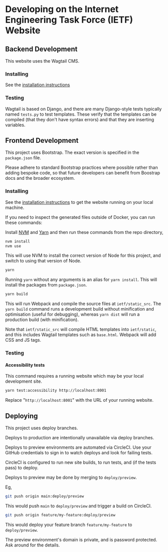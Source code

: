 # Developing on the Internet Engineering Task Force (IETF) Website

## Backend Development

This website uses the Wagtail CMS.

### Installing

See the [installation instructions](install.md#install)

### Testing

Wagtail is based on Django, and there are many Django-style tests typically named `tests.py` to test templates. These verify that the templates can be compiled (that they don't have syntax errors) and that they are inserting variables.

## Frontend Development

This project uses Bootstrap. The exact version is specified in the `package.json` file.

Please adhere to standard Bootstrap practices where possible rather than adding bespoke code, so that future developers can benefit from Boostrap docs and the broader ecosystem.

### Installing

See the [installation instructions](install.md#install) to get the website running on your local machine.

If you need to inspect the generated files outside of Docker, you can run these commands:

Install [NVM](https://github.com/nvm-sh/nvm) and [Yarn](https://yarnpkg.com/) and then run these commands from the repo directory,

```bash
nvm install
nvm use
```

This will use NVM to install the correct version of Node for this project, and switch to using that version of Node.

```bash
yarn
```

Running `yarn` without any arguments is an alias for `yarn install`. This will install the packages from `package.json`.

```bash
yarn build
```

This will run Webpack and compile the source files at `ietf/static_src`. The `yarn build` command runs a development build without minification and optimisation (useful for debugging), whereas `yarn dist` will run a production build (with minification).

Note that `ietf/static_src` will compile HTML templates into `ietf/static`, and this includes Wagtail templates such as `base.html`. Webpack will add CSS and JS tags.

### Testing

#### Accessibility tests

This command requires a running website which may be your local development site.

```bash
yarn test:accessibility http://localhost:8001
```

Replace "`http://localhost:8001`" with the URL of your running website.

## Deploying

This project uses deploy branches.

Deploys to production are intentionally unavailable via deploy branches.

Deploys to preview environments are automated via CircleCI. Use your GitHub credentials to sign in to watch deploys and look for failing tests.

CircleCI is configured to run new site builds, to run tests, and (if the tests pass) to deploy.

Deploys to preview may be done by merging to `deploy/preview`.

Eg,

```bash
git push origin main:deploy/preview
```

This would push `main` to `deploy/preview` and trigger a build on CircleCI.

```bash
git push origin feature/my-feature:deploy/preview
```

This would deploy your feature branch `feature/my-feature` to `deploy/preview`.

The preview environment's domain is private, and is password protected. Ask around for the details.
